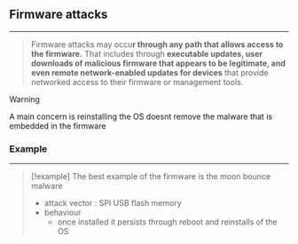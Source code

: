 ## Firmware attacks
---
>Firmware attacks may occu**r through any path that allows access to the firmware.** That includes through **executable updates, user downloads of malicious firmware that appears to be legitimate, and even remote   network-enabled updates for devices** that provide networked access to their firmware or management tools.


>[!warning]
>A main concern is reinstalling the OS doesnt remove the malware that is embedded in the firmware 



### Example 
---
> [!example]
> The best example of the firmware is the moon bounce malware
> - attack vector : SPI USB flash memory 
> - behaviour 
> 	- once installed it persists through reboot and reinstalls of the OS
>

